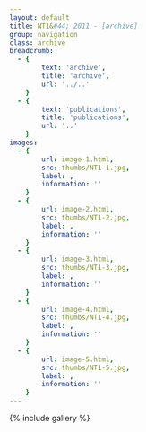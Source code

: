 ```yaml
---
layout: default
title: NT1&#44; 2011 - [archive]
group: navigation
class: archive
breadcrumb:
  - {
  		text: 'archive',
  		title: 'archive',
  		url: '../..'
	}
  - {
  		text: 'publications',
  		title: 'publications',
  		url: '..'
	}
images:
  - {
		url: image-1.html, 
		src: thumbs/NT1-1.jpg,
		label: ,
		information: ''
	}
  - {
		url: image-2.html, 
		src: thumbs/NT1-2.jpg,
		label: ,
		information: ''
	}
  - {
		url: image-3.html, 
		src: thumbs/NT1-3.jpg,
		label: ,
		information: ''
	}
  - {
		url: image-4.html, 
		src: thumbs/NT1-4.jpg,
		label: ,
		information: ''
	}
  - {
		url: image-5.html, 
		src: thumbs/NT1-5.jpg,
		label: ,
		information: ''
	}
---
```


{% include gallery %}
